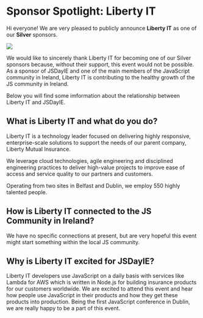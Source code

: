 # Sponsor Spotlight: Liberty IT

Hi everyone! We are very pleased to publicly announce **Liberty IT** as one of our **Silver** sponsors.

![](https://jsdayie.azureedge.net/data/media/blog/blog_post_15.png)

We would like to sincerely thank Liberty IT for becoming one of our Silver sponsors because, without their support, this event would not be possible. As a sponsor of JSDayIE and one of the main members of the JavaScript community in Ireland, Liberty IT is contributing to the healthy growth of the JS community in Ireland.

Below you will find some imformation about the relationship between Liberty IT and JSDayIE.

## What is Liberty IT and what do you do?

Liberty IT is a technology leader focused on delivering highly responsive, enterprise-scale solutions to support the needs of our parent company, Liberty Mutual Insurance.

We leverage cloud technologies, agile engineering and disciplined engineering practices to deliver high-value projects to improve ease of access and service quality to our partners and customers.

Operating from two sites in Belfast and Dublin, we employ 550 highly talented people.

## How is Liberty IT connected to the JS Community in Ireland?

We have no specific connections at present, but are very hopeful this event might start something within the local JS community.

## Why is Liberty IT excited for JSDayIE?

Liberty IT developers use JavaScript on a daily basis with services like Lambda for AWS which is written in Node.js for building insurance products for our customers worldwide. We are excited to attend this event and hear how people use JavaScript in their products and how they get these products into production. Being the first JavaScript conference in Dublin, we are really happy to be a part of this event.
